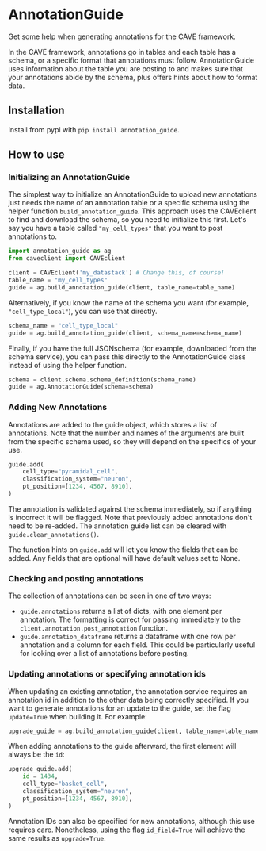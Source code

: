 # AnnotationGuide

Get some help when generating annotations for the CAVE framework.

In the CAVE framework, annotations go in tables and each table has a schema, or a specific format that annotations must follow.
AnnotationGuide uses information about the table you are posting to and makes sure that your annotations abide by the schema, plus offers hints about how to format data.

## Installation

Install from pypi with `pip install annotation_guide`.

## How to use

### Initializing an AnnotationGuide

The simplest way to initialize an AnnotationGuide to upload new annotations just needs the name of an annotation table or a specific schema using the helper function `build_annotation_guide`.
This approach uses the CAVEclient to find and download the schema, so you need to initialize this first.
Let's say you have a table called `"my_cell_types"` that you want to post annotations to.

```python
import annotation_guide as ag
from caveclient import CAVEclient

client = CAVEclient('my_datastack') # Change this, of course!
table_name = "my_cell_types"
guide = ag.build_annotation_guide(client, table_name=table_name)
```

Alternatively, if you know the name of the schema you want (for example, `"cell_type_local"`), you can use that directly.

```python
schema_name = "cell_type_local"
guide = ag.build_annotation_guide(client, schema_name=schema_name)
```

Finally, if you have the full JSONschema (for example, downloaded from the schema service), you can pass this directly to the AnnotationGuide class instead of using the helper function.

```python
schema = client.schema.schema_definition(schema_name)
guide = ag.AnnotationGuide(schema=schema)
```

### Adding New Annotations

Annotations are added to the guide object, which stores a list of annotations.
Note that the number and names of the arguments are built from the specific schema used, so they will depend on the specifics of your use.

```python
guide.add(
    cell_type="pyramidal_cell",
    classification_system="neuron",
    pt_position=[1234, 4567, 8910],
)
```

The annotation is validated against the schema immediately, so if anything is incorrect it will be flagged.
Note that previously added annotations don't need to be re-added.
The annotation guide list can be cleared with `guide.clear_annotations()`.

The function hints on `guide.add` will let you know the fields that can be added.
Any fields that are optional will have default values set to None.

### Checking and posting annotations

The collection of annotations can be seen in one of two ways:

* `guide.annotations` returns a list of dicts, with one element per annotation. The formatting is correct for passing immediately to the `client.annotation.post_annotation` function.
* `guide.annotation_dataframe` returns a dataframe with one row per annotation and a column for each field. This could be particularly useful for looking over a list of annotations before posting.

### Updating annotations or specifying annotation ids

When updating an existing annotation, the annotation service requires an annotation id in addition to the other data being correctly specified.
If you want to generate annotations for an update to the guide, set the flag `update=True` when building it.
For example:

```python
upgrade_guide = ag.build_annotation_guide(client, table_name=table_name, upgrade=True)
```

When adding annotations to the guide afterward, the first element will always be the `id`:

```python
upgrade_guide.add(
    id = 1434,
    cell_type="basket_cell",
    classification_system="neuron",
    pt_position=[1234, 4567, 8910],
)
```

Annotation IDs can also be specified for new annotations, although this use requires care.
Nonetheless, using the flag `id_field=True` will achieve the same results as `upgrade=True`.
